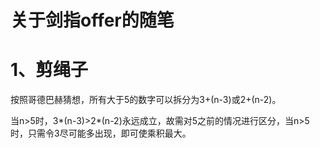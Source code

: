 # 关于剑指offer的随笔

# 1、剪绳子

按照哥德巴赫猜想，所有大于5的数字可以拆分为3+(n-3)或2+(n-2)。

当n>5时，3*(n-3)>2*(n-2)永远成立，故需对5之前的情况进行区分，当n>5时，只需令3尽可能多出现，即可使乘积最大。
